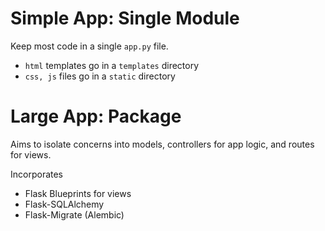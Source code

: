 # Simple App: Single Module
Keep most code in a single `app.py` file. 
* `html` templates go in a `templates` directory
* `css, js` files go in a `static` directory


# Large App: Package
Aims to isolate concerns into models, controllers for app logic, and routes for views. 

Incorporates
* Flask Blueprints for views
* Flask-SQLAlchemy
* Flask-Migrate (Alembic)

